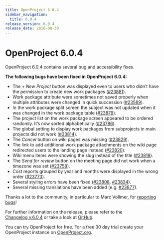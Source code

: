 ```yaml
---
title: OpenProject 6.0.4
sidebar_navigation:
  title: 6.0.4
release_version: 6.0.4
release_date: 2016-08-30
---
```


# OpenProject 6.0.4

OpenProject 6.0.4 contains several bug and accessibility fixes.

**The following bugs have been fixed in OpenProject 6.0.4:**

- The *+ New Project*
  button was displayed even to users who didn’t have the permission to
  create new work packages
  ([#23881](https://community.openproject.org/wp/23881)).
- Work package attribute were sometimes not saved properly when
  multiple attributes were changed in quick succession
  ([#23589](https://community.openproject.org/wp/23859)).
- In the work package split screen the subject was not updated when it
  was changed in the work package table
  ([#23879](https://community.openproject.org/wp/23879)).
- The project list on the work package screen appeared to be ordered
  randomly. It’s now sorted alphabetically
  ([#23786](https://community.openproject.org/wp/23786)).
- The global setting to display work packages from subprojects in main
  projects did not work
  ([#23814](https://community.openproject.org/wp/23814)).
- The *Cancel* button on wiki pages was missing
  ([#23829](https://community.openproject.org/wp/23829)).
- The link to add additional work package attachments on the wiki page
  redirected users to the landing page instead
  ([#23820](https://community.openproject.org/wp/23820)).
- Wiki
  menu items were showing the slug instead of the title
  ([#23818](https://community.openproject.org/wp/23818)).
- The *Send for review* button on the meeting page did not work when a
  timezone was set
  ([#23758](https://community.openproject.org/wp/23758)).
- Cost reports grouped by year and months were displayed in the wrong
  order
  ([#23773](https://community.openproject.org/wp/23773)).
- Several styling errors have been fixed
  ([#23808](https://community.openproject.org/wp/23808),
  [#23834](https://community.openproject.org/wp/23834)).
- Several missing translations have been added (e.g.
  [#23877](https://community.openproject.org/wp/23877)).

Thanks a lot to the community, in particular to Marc Vollmer, for
[reporting
bugs](../../../development/report-a-bug/)!

For further information on the release, please refer to the  
[Changelog v.6.0.4](https://community.openproject.org/versions/816)
or take a look at
[GitHub](https://github.com/opf/openproject/tree/v6.0.4).

You can try OpenProject for free. For a free 30 day trial create your
OpenProject instance on [OpenProject.org](https://openproject.org/).
